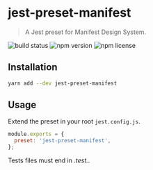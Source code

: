 # jest-preset-manifest

> A Jest preset for Manifest Design System.

![build status](https://img.shields.io/github/workflow/status/project44/manifest/Pipeline)
![npm version](https://img.shields.io/npm/v/jest-preset-manifest)
![npm license](https://img.shields.io/npm/l/jest-preset-manifest)

## Installation

```bash
yarn add --dev jest-preset-manifest
```

## Usage

Extend the preset in your root `jest.config.js`.

```js
module.exports = {
  preset: 'jest-preset-manifest',
};
```

Tests files must end in _.test._.
